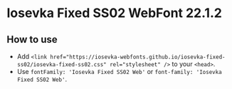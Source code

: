 # Iosevka Fixed SS02 WebFont 22.1.2

## How to use

- Add `<link href="https://iosevka-webfonts.github.io/iosevka-fixed-ss02/iosevka-fixed-ss02.css" rel="stylesheet" />` to your `<head>`.
- Use `fontFamily: 'Iosevka Fixed SS02 Web'` or `font-family: 'Iosevka Fixed SS02 Web'`.
